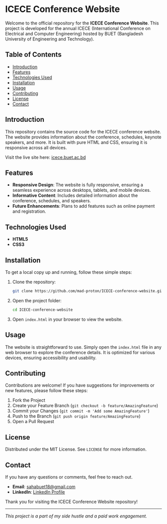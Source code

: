 # ICECE Conference Website

Welcome to the official repository for the **ICECE Conference Website**. This project is developed for the annual ICECE (International Conference on Electrical and Computer Engineering) hosted by BUET (Bangladesh University of Engineering and Technology).

## Table of Contents

- [Introduction](#introduction)
- [Features](#features)
- [Technologies Used](#technologies-used)
- [Installation](#installation)
- [Usage](#usage)
- [Contributing](#contributing)
- [License](#license)
- [Contact](#contact)

## Introduction

This repository contains the source code for the ICECE conference website. The website provides information about the conference, schedules, keynote speakers, and more. It is built with pure HTML and CSS, ensuring it is responsive across all devices. 

Visit the live site here: [icece.buet.ac.bd](http://icece.buet.ac.bd)

## Features

- **Responsive Design**: The website is fully responsive, ensuring a seamless experience across desktops, tablets, and mobile devices.
- **Informative Content**: Includes detailed information about the conference, schedules, and speakers.
- **Future Enhancements**: Plans to add features such as online payment and registration.

## Technologies Used

- **HTML5**
- **CSS3**

## Installation

To get a local copy up and running, follow these simple steps:

1. Clone the repository:
   ```sh
   git clone https://github.com/mad-proton/ICECE-conference-website.git
   ```
2. Open the project folder:
   ```sh
   cd ICECE-conference-website
   ```
3. Open `index.html` in your browser to view the website.

## Usage

The website is straightforward to use. Simply open the `index.html` file in any web browser to explore the conference details. It is optimized for various devices, ensuring accessibility and usability.

## Contributing

Contributions are welcome! If you have suggestions for improvements or new features, please follow these steps:

1. Fork the Project
2. Create your Feature Branch (`git checkout -b feature/AmazingFeature`)
3. Commit your Changes (`git commit -m 'Add some AmazingFeature'`)
4. Push to the Branch (`git push origin feature/AmazingFeature`)
5. Open a Pull Request

## License

Distributed under the MIT License. See `LICENSE` for more information.

## Contact

If you have any questions or comments, feel free to reach out.

- **Email**: sahabuet18@gmail.com
- **LinkedIn**: [LinkedIn Profile](https://www.linkedin.com/in/pritam-saha-101310189/)

Thank you for visiting the ICECE Conference Website repository!

---

*This project is a part of my side hustle and a paid work engagement.*
